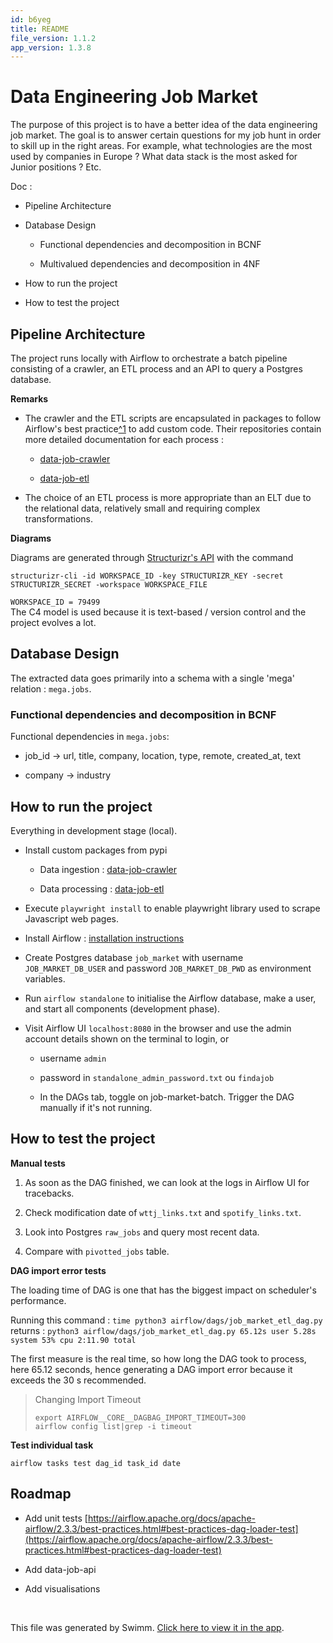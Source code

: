 ```yaml
---
id: b6yeg
title: README
file_version: 1.1.2
app_version: 1.3.8
---
```


# Data Engineering Job Market

The purpose of this project is to have a better idea of the data engineering job market. The goal is to answer certain questions for my job hunt in order to skill up in the right areas. For example, what technologies are the most used by companies in Europe ? What data stack is the most asked for Junior positions ? Etc.

Doc :

*   Pipeline Architecture
    
*   Database Design
    
    *   Functional dependencies and decomposition in BCNF
        
    *   Multivalued dependencies and decomposition in 4NF
        
*   How to run the project
    
*   How to test the project
    

## Pipeline Architecture

The project runs locally with Airflow to orchestrate a batch pipeline consisting of a crawler, an ETL process and an API to query a Postgres database.

**Remarks** <br>

*   The crawler and the ETL scripts are encapsulated in packages to follow Airflow's best practice[^1](https://airflow.apache.org/docs/apache-airflow/2.2.0/modules_management.html) to add custom code. Their repositories contain more detailed documentation for each process :
    
    *   [data-job-crawler](https://github.com/FelitaD/data-job-crawler)
        
    *   [data-job-etl](https://github.com/FelitaD/data-job-etl)
        
*   The choice of an ETL process is more appropriate than an ELT due to the relational data, relatively small and requiring complex transformations.
    

**Diagrams**

Diagrams are generated through [Structurizr's API](https://structurizr.com/workspace/79499/diagrams) with the command

```
structurizr-cli -id WORKSPACE_ID -key STRUCTURIZR_KEY -secret STRUCTURIZR_SECRET -workspace WORKSPACE_FILE
```

`WORKSPACE_ID = 79499`<br> The C4 model is used because it is text-based / version control and the project evolves a lot.

## Database Design

The extracted data goes primarily into a schema with a single 'mega' relation : `mega.jobs`.

### Functional dependencies and decomposition in BCNF

Functional dependencies in `mega.jobs`:

*   job\_id -> url, title, company, location, type, remote, created\_at, text
    
*   company -> industry
    

## How to run the project

Everything in development stage (local).

*   Install custom packages from pypi
    
    *   Data ingestion : [data-job-crawler](https://pypi.org/project/data-job-crawler/)
        
    *   Data processing : [data-job-etl](https://pypi.org/project/data-job-etl/)
        
*   Execute `playwright install` to enable playwright library used to scrape Javascript web pages.
    
*   Install Airflow : [installation instructions](https://airflow.apache.org/docs/apache-airflow/stable/installation/installing-from-pypi.html)
    
*   Create Postgres database `job_market` with username `JOB_MARKET_DB_USER` and password `JOB_MARKET_DB_PWD` as environment variables.
    
*   Run `airflow standalone` to initialise the Airflow database, make a user, and start all components (development phase).<br>
    
*   Visit Airflow UI `localhost:8080` in the browser and use the admin account details shown on the terminal to login, or
    
    *   username `admin`
        
    *   password in `standalone_admin_password.txt` ou `findajob`
        
    *   In the DAGs tab, toggle on job-market-batch. Trigger the DAG manually if it's not running.
        

## How to test the project

**Manual tests**

1.  As soon as the DAG finished, we can look at the logs in Airflow UI for tracebacks.
    
2.  Check modification date of `wttj_links.txt` and `spotify_links.txt`.
    
3.  Look into Postgres `raw_jobs` and query most recent data.
    
4.  Compare with `pivotted_jobs` table.
    

**DAG import error tests**

The loading time of DAG is one that has the biggest impact on scheduler's performance.

Running this command : `time python3 airflow/dags/job_market_etl_dag.py` returns : `python3 airflow/dags/job_market_etl_dag.py 65.12s user 5.28s system 53% cpu 2:11.90 total`

The first measure is the real time, so how long the DAG took to process, here 65.12 seconds, hence generating a DAG import error because it exceeds the 30 s recommended.

> Changing Import Timeout
> 
> `export AIRFLOW__CORE__DAGBAG_IMPORT_TIMEOUT=300`<br> `airflow config list|grep -i timeout`

**Test individual task**

`airflow tasks test dag_id task_id date`

## Roadmap

*   Add unit tests [https://airflow.apache.org/docs/apache-airflow/2.3.3/best-practices.html#best-practices-dag-loader-test](https://airflow.apache.org/docs/apache-airflow/2.3.3/best-practices.html#best-practices-dag-loader-test)
    
*   Add data-job-api
    
*   Add visualisations

<br/>

This file was generated by Swimm. [Click here to view it in the app](https://app.swimm.io/repos/Z2l0aHViJTNBJTNBam9iLW1hcmtldC1iYXRjaCUzQSUzQUZlbGl0YUQ=/docs/b6yeg).
